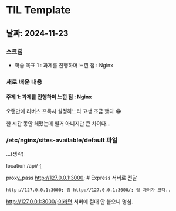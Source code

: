 # TIL Template

## 날짜: 2024-11-23

### 스크럼
- 학습 목표 1 : 과제를 진행하며 느낀 점 : Nginx


### 새로 배운 내용
#### 주제 1: 과제를 진행하며 느낀 점 : Nginx

오랜만에 리버스 프록시 설정하느라 고생 조금 했다 😂



한 시간 동안 헤맸는데 별거 아니지만 큰 차이다...



### /etc/nginx/sites-available/default 파일 



...(생략)

location /api/ {

proxy_pass http://127.0.0.1:3000; # Express 서버로 전달

`http://127.0.0.1:3000; 랑 http://127.0.0.1:3000/; 랑 차이가 크다..`

http://127.0.0.1:3000/;이러면 서버에 절대 안 붙으니 명심.


